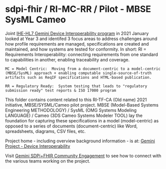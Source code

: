 # sdpi-fhir / RI-MC-RR / Pilot - MBSE SysML Cameo
Joint [IHE-HL7 Gemini Device Interoperability program](https://confluence.hl7.org/x/Xzf9Aw) in 2021 January looked at Year 3 and identifed 3 focus areas to address challenges around how profile requirements are managed, specifications are created and maintained, and how systems are tested for conformity.  In short:
	RI = Requirements Interoperability:  connecting requirements from one standard to capabilities in another, enabling traceability and coverage.
	
	MC = Model Centric:  Moving from a document-centric to a model-centric (MBSE/SysML) approach + enabling computable single-source-of-truth artifacts such as ReqIF specifications and HTML-based publication.
	
	RR = Regulatory Ready:  System testing that leads to "regulatory submission ready" test reports & ISO 17000 program

This folder contains content related to this RI-TF-CA (Old name) 2021 initiative, MBSE/SYSML/Cameo pilot project.  MBSE (Model-Based Systems Engineering METHODOLOGY) / SysML (OMG Systems Modeling LANGUAGE) / Cameo (3DS Cameo Systems Modeler TOOL) lay the foundation for capturing these specifications in a model (model-centric) as opposed to a series of documents (document-centric) like Word, spreadsheets, diagrams, CSV files, etc.


Project home - including overview background information - is at: [Gemini Project - Device Interoperability](https://confluence.hl7.org/pages/viewpage.action?pageId=66926431) 

Visit [Gemini SDPi+FHIR Community Engagement](https://confluence.hl7.org/display/GP/Community+Engagement) to see how to connect with the various teams working on the project.
